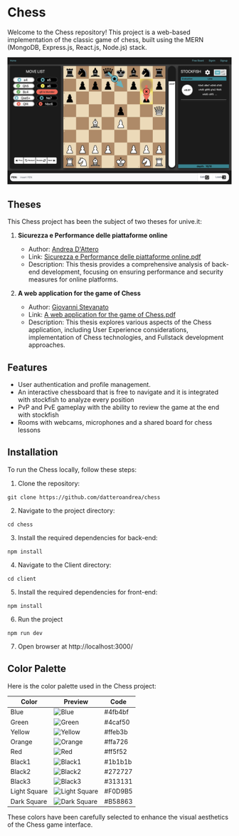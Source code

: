 # Chess

Welcome to the Chess repository! This project is a web-based implementation of the classic game of chess, built using the MERN (MongoDB, Express.js, React.js, Node.js) stack.

![alt text](https://github.com/datteroandrea/chess/blob/master/screenshot.png?raw=true)

## Theses

This Chess project has been the subject of two theses for unive.it:

1. **Sicurezza e Performance delle piattaforme online**
   - Author: [Andrea D'Attero](https://github.com/datteroandrea)
   - Link: [Sicurezza e Performance delle piattaforme online.pdf](https://github.com/datteroandrea/chess/blob/master/TESI%20andrea.pdf)
   - Description: This thesis provides a comprehensive analysis of back-end development, focusing on ensuring performance and security measures for online platforms.

2. **A web application for the game of Chess**
   - Author: [Giovanni Stevanato](https://github.com/giova239)
   - Link: [A web application for the game of Chess.pdf](https://github.com/datteroandrea/chess/blob/master/TESI%20Giovanni.pdf)
   - Description: This thesis explores various aspects of the Chess application, including User Experience considerations, implementation of Chess technologies, and Fullstack development approaches.

## Features

- User authentication and profile management.
- An interactive chessboard that is free to navigate and it is integrated with stockfish to analyze every position
- PvP and PvE gameplay with the ability to review the game at the end with stockfish
- Rooms with webcams, microphones and a shared board for chess lessons

## Installation

To run the Chess locally, follow these steps:

1. Clone the repository:
```
git clone https://github.com/datteroandrea/chess
```
2. Navigate to the project directory:
```
cd chess
```
3. Install the required dependencies for back-end:
```
npm install
```
4. Navigate to the Client directory:
```
cd client
```
5. Install the required dependencies for front-end:
```
npm install
```
6. Run the project
```
npm run dev
```
7. Open browser at http://localhost:3000/

## Color Palette

Here is the color palette used in the Chess project:

| Color       | Preview                            | Code     |
|-------------|------------------------------------|----------|
| Blue        | ![Blue](https://via.placeholder.com/100x20/4fb4bf?text=)     | #4fb4bf  |
| Green       | ![Green](https://via.placeholder.com/100x20/4caf50?text=)    | #4caf50  |
| Yellow      | ![Yellow](https://via.placeholder.com/100x20/ffeb3b?text=)   | #ffeb3b  |
| Orange      | ![Orange](https://via.placeholder.com/100x20/ffa726?text=)   | #ffa726  |
| Red         | ![Red](https://via.placeholder.com/100x20/ff5f52?text=)      | #ff5f52  |
| Black1      | ![Black1](https://via.placeholder.com/100x20/1b1b1b?text=)   | #1b1b1b  |
| Black2      | ![Black2](https://via.placeholder.com/100x20/272727?text=)   | #272727  |
| Black3      | ![Black3](https://via.placeholder.com/100x20/313131?text=)   | #313131  |
| Light Square | ![Light Square](https://via.placeholder.com/100x20/F0D9B5?text=) | #F0D9B5  |
| Dark Square  | ![Dark Square](https://via.placeholder.com/100x20/B58863?text=)  | #B58863  |

These colors have been carefully selected to enhance the visual aesthetics of the Chess game interface.

